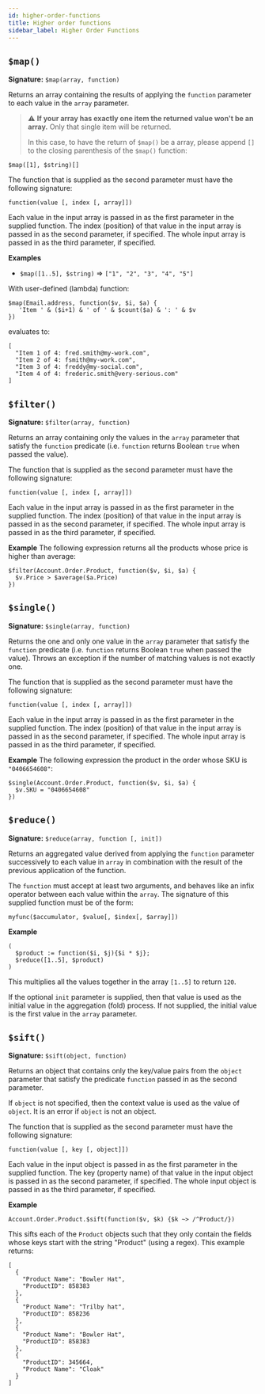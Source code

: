 ```yaml
---
id: higher-order-functions
title: Higher order functions
sidebar_label: Higher Order Functions
---
```


## `$map()`
__Signature:__ `$map(array, function)`

Returns an array containing the results of applying the `function` parameter to each value in the `array` parameter.

> :warning: **If your array has exactly one item the returned value won't be an array.** Only that single item will be returned.
> 
> In this case, to have the return of `$map()` be a array, please append `[]` to the closing parenthesis of the `$map()` function:
```
$map([1], $string)[]
```

The function that is supplied as the second parameter must have the following signature:

`function(value [, index [, array]])`

Each value in the input array is passed in as the first parameter in the supplied function.  The index (position) of that value in the input array is passed in as the second parameter, if specified.  The whole input array is passed in as the third parameter, if specified.

__Examples__
- `$map([1..5], $string)` => `["1", "2", "3", "4", "5"]`

With user-defined (lambda) function:
```
$map(Email.address, function($v, $i, $a) {
   'Item ' & ($i+1) & ' of ' & $count($a) & ': ' & $v
})
```

evaluates to:

```
[
  "Item 1 of 4: fred.smith@my-work.com",
  "Item 2 of 4: fsmith@my-work.com",
  "Item 3 of 4: freddy@my-social.com",
  "Item 4 of 4: frederic.smith@very-serious.com"
]
```

## `$filter()`
__Signature:__ `$filter(array, function)`

Returns an array containing only the values in the `array` parameter that satisfy the `function` predicate (i.e. `function` returns Boolean `true` when passed the value).

The function that is supplied as the second parameter must have the following signature:

`function(value [, index [, array]])`

Each value in the input array is passed in as the first parameter in the supplied function.  The index (position) of that value in the input array is passed in as the second parameter, if specified.  The whole input array is passed in as the third parameter, if specified.

__Example__
The following expression returns all the products whose price is higher than average:
```
$filter(Account.Order.Product, function($v, $i, $a) {
  $v.Price > $average($a.Price)
})
```

## `$single()`
__Signature:__ `$single(array, function)`

Returns the one and only one value in the `array` parameter that satisfy the `function` predicate (i.e. `function` returns Boolean `true` when passed the value).  Throws an exception if the number of matching values is not exactly one.

The function that is supplied as the second parameter must have the following signature:

`function(value [, index [, array]])`

Each value in the input array is passed in as the first parameter in the supplied function.  The index (position) of that value in the input array is passed in as the second parameter, if specified.  The whole input array is passed in as the third parameter, if specified.

__Example__
The following expression the product in the order whose SKU is `"0406654608"`:
```
$single(Account.Order.Product, function($v, $i, $a) {
  $v.SKU = "0406654608"
})
```

## `$reduce()`
__Signature:__ `$reduce(array, function [, init])`

Returns an aggregated value derived from applying the `function` parameter successively to each value in `array` in combination with the result of the previous application of the function.

The `function` must accept at least two arguments, and behaves like an infix operator between each value within the `array`.  The signature of this supplied function must be of the form:

`myfunc($accumulator, $value[, $index[, $array]])`

__Example__

```
(
  $product := function($i, $j){$i * $j};
  $reduce([1..5], $product)
)
```

This multiplies all the values together in the array `[1..5]` to return `120`.

If the optional `init` parameter is supplied, then that value is used as the initial value in the aggregation (fold) process.  If not supplied, the initial value is the first value in the `array` parameter.

## `$sift()`
__Signature:__ `$sift(object, function)`

Returns an object that contains only the key/value pairs from the `object` parameter that satisfy the predicate `function` passed in as the second parameter.

If `object` is not specified, then the context value is used as the value of `object`.  It is an error if `object` is not an object.

The function that is supplied as the second parameter must have the following signature:

`function(value [, key [, object]])`

Each value in the input object is passed in as the first parameter in the supplied function.  The key (property name) of that value in the input object is passed in as the second parameter, if specified.  The whole input object is passed in as the third parameter, if specified.

__Example__

```
Account.Order.Product.$sift(function($v, $k) {$k ~> /^Product/})
```

This sifts each of the `Product` objects such that they only contain the fields whose keys start with the string "Product" (using a regex). This example returns:

```
[
  {
    "Product Name": "Bowler Hat",
    "ProductID": 858383
  },
  {
    "Product Name": "Trilby hat",
    "ProductID": 858236
  },
  {
    "Product Name": "Bowler Hat",
    "ProductID": 858383
  },
  {
    "ProductID": 345664,
    "Product Name": "Cloak"
  }
]
```
